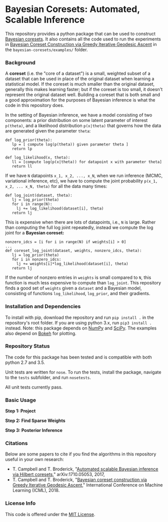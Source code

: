 # Bayesian Coresets: Automated, Scalable Inference

This repository provides a python package that can be used to construct [Bayesian coresets](http://arxiv.org/abs/1710.05053). It also contains all the code used to run the experiments in [Bayesian Coreset Construction via Greedy Iterative Geodesic Ascent](https://arxiv.org/abs/1802.01737) in the `bayesian-coresets/examples/` folder.

### Background

A **coreset** (i.e. the "core of a dataset") is a small, weighted subset of a dataset that can be used in place of the original dataset when learning a statistical model. If the coreset is much smaller than the original dataset, generally this makes learning faster; but if the coreset is too small, it doesn't represent the original dataset well. Building a coreset that is both small and a good approximation for the purposes of Bayesian inference is what the code in this repository does.

In the setting of Bayesian inference, we have a model consisting of two components: a prior distribution on some latent parameter of interest `p(theta)`, and a likelihood distribution `p(x|theta)` that governs how the data are generated given the parameter `theta`:
```
def log_prior(theta):
   lp = [ compute log(p(theta)) given parameter theta ]
   return lp
   
def log_likelihood(x, theta):
   ll = [compute log(p(x|theta)) for datapoint x with parameter theta]
   return ll
```
If we have `N` datapoints `x_1, x_2, ..., x_N`, when we run inference (MCMC, variational inference, etc), we have to compute the joint probability `p(x_1, x_2, ... x_N, theta)` for all the data many times:
```
def log_joint(dataset, theta):
   lj = log_prior(theta)
   for i in range(N):
     lj += log_likelihood(dataset[i], theta)
   return lj
```
This is expensive when there are lots of datapoints, i.e., `N` is large. Rather than computing the full log joint repeatedly, instead we compute the log joint for a **Bayesian coreset:**
```
nonzero_idcs = [i for i in range(N) if weights[i] > 0]
...
def coreset_log_joint(dataset, weights, nonzero_idcs, theta):
   lj = log_prior(theta)
   for i in nonzero_idcs:
     lj += weights[i]*log_likelihood(dataset[i], theta)
   return lj
```
If the number of nonzero entries in `weights` is small compared to `N`, this function is much less expensive to compute than `log_joint`. This repository finds a good set of `weights` given a `dataset` and a Bayesian model, consisting of functions `log_likelihood`, `log_prior`, and their gradients.

### Installation and Dependencies

To install with pip, download the repository and run `pip install .` in the repository's root folder.
If you are using python 3.x, run `pip3 install .` instead. Note: this package depends on [NumPy](http://www.numpy.org) and [SciPy](https://www.scipy.org).
The examples also depend on [Bokeh](https://bokeh.pydata.org/en/latest) for plotting.

### Repository Status

The code for this package has been tested and is compatible with both python 2.7 and 3.5.

Unit tests are written for `nose`. To run the tests, install the package, navigate to the `tests` subfolder, and run `nosetests`.

All unit tests currently pass. 

### Basic Usage

**Step 1: Project**



**Step 2: Find Sparse Weights**



**Step 3: Posterior Inference**



### Citations

Below are some papers to cite if you find the algorithms in this repository useful in your own research:

* T. Campbell and T. Broderick, "[Automated scalable Bayesian inference via Hilbert coresets](http://arxiv.org/abs/1710.05053)," arXiv:1710.05053, 2017,
* T. Campbell and T. Broderick, "[Bayesian coreset construction via Greedy Iterative Geodesic Ascent](https://arxiv.org/abs/1802.01737)," International Conference on Machine Learning (ICML), 2018.

### License Info

This code is offered under the [MIT License](https://opensource.org/licenses/MIT).
